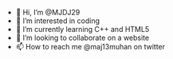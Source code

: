 - 👋 Hi, I’m @MJDJ29
- 👀 I’m interested in coding
- 🌱 I’m currently learning C++ and HTML5
- 💞️ I’m looking to collaborate on a website
- 📫 How to reach me @maj13muhan on twitter

<!---
MJDJ29/MJDJ29 is a ✨ special ✨ repository because its `README.md` (this file) appears on your GitHub profile.
You can click the Preview link to take a look at your changes.
--->
